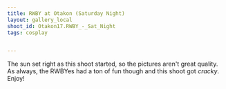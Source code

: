 ```yaml
---
title: RWBY at Otakon (Saturday Night)
layout: gallery_local
shoot_id: Otakon17.RWBY_-_Sat_Night
tags: cosplay


---
```


The sun set right as this shoot started, so the pictures aren't great quality. As always, the RWBYes had a ton of fun though and this shoot got *cracky*. Enjoy!

